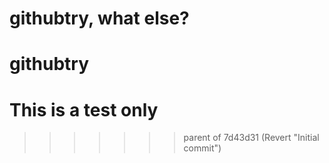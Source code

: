 
# githubtry, what else?

# githubtry

# This is a test only
>>>>>>> parent of 7d43d31 (Revert "Initial commit")
